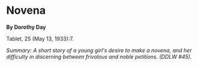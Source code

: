 Novena
======

**By Dorothy Day**

Tablet, 25 (May 13, 1933):7.

*Summary: A short story of a young girl's desire to make a novena, and
her difficulty in discerning between frivolous and noble petitions.
(DDLW \#45).*


